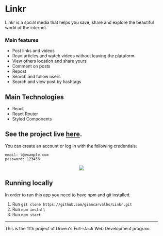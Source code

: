 # Linkr

Linkr is a social media that helps you save, share and explore the beautiful world of the internet. 

### Main features

- Post links and videos
- Read articles and watch videos without leaving the plataform
- View others location and share yours
- Comment on posts
- Repost 
- Search and follow users
- Search and view post by hashtags

## Main Technologies

- React
- React Router
- Styled Components


## See the project live [here](https://linkr-snowy.vercel.app).

You can create an account or log in with the following credentials:

```
email: t@example.com
password: 123456
```

<p align="center">
  <a href="https://linkr-snowy.vercel.app">
  <img src="https://i.imgur.com/D3CwLPJ.png" />
    </a>
</p>

## Running locally

In order to run this app you need to have npm and git installed. 

1)  Run ```git clone https://github.com/giancarvalho/Linkr.git ```
2) Run ```npm install```
3) Run ```npm start```

---

This is the 11th project of Driven's Full-stack Web Development program. 

